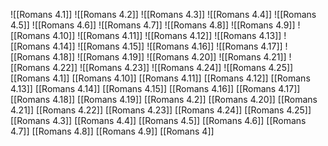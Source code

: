 ![[Romans 4.1]]
![[Romans 4.2]]
![[Romans 4.3]]
![[Romans 4.4]]
![[Romans 4.5]]
![[Romans 4.6]]
![[Romans 4.7]]
![[Romans 4.8]]
![[Romans 4.9]]
![[Romans 4.10]]
![[Romans 4.11]]
![[Romans 4.12]]
![[Romans 4.13]]
![[Romans 4.14]]
![[Romans 4.15]]
![[Romans 4.16]]
![[Romans 4.17]]
![[Romans 4.18]]
![[Romans 4.19]]
![[Romans 4.20]]
![[Romans 4.21]]
![[Romans 4.22]]
![[Romans 4.23]]
![[Romans 4.24]]
![[Romans 4.25]]
[[Romans 4.1]]
[[Romans 4.10]]
[[Romans 4.11]]
[[Romans 4.12]]
[[Romans 4.13]]
[[Romans 4.14]]
[[Romans 4.15]]
[[Romans 4.16]]
[[Romans 4.17]]
[[Romans 4.18]]
[[Romans 4.19]]
[[Romans 4.2]]
[[Romans 4.20]]
[[Romans 4.21]]
[[Romans 4.22]]
[[Romans 4.23]]
[[Romans 4.24]]
[[Romans 4.25]]
[[Romans 4.3]]
[[Romans 4.4]]
[[Romans 4.5]]
[[Romans 4.6]]
[[Romans 4.7]]
[[Romans 4.8]]
[[Romans 4.9]]
[[Romans 4]]

